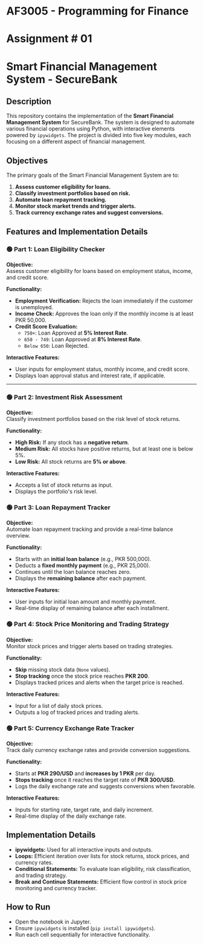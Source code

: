 # AF3005 - Programming for Finance 
# Assignment # 01
# Smart Financial Management System - SecureBank

## Description
This repository contains the implementation of the **Smart Financial Management System** for SecureBank. The system is designed to automate various financial operations using Python, with interactive elements powered by `ipywidgets`. The project is divided into five key modules, each focusing on a different aspect of financial management.


## Objectives
The primary goals of the Smart Financial Management System are to:
1. **Assess customer eligibility for loans.**  
2. **Classify investment portfolios based on risk.**  
3. **Automate loan repayment tracking.**  
4. **Monitor stock market trends and trigger alerts.**  
5. **Track currency exchange rates and suggest conversions.**  


## Features and Implementation Details

### 🟢 Part 1: Loan Eligibility Checker  
**Objective:**  
Assess customer eligibility for loans based on employment status, income, and credit score.

**Functionality:**  
- **Employment Verification:** Rejects the loan immediately if the customer is unemployed.  
- **Income Check:** Approves the loan only if the monthly income is at least PKR 50,000.  
- **Credit Score Evaluation:**  
  - `750+`: Loan Approved at **5% Interest Rate**.  
  - `650 - 749`: Loan Approved at **8% Interest Rate**.  
  - `Below 650`: Loan Rejected.  

**Interactive Features:**  
- User inputs for employment status, monthly income, and credit score.  
- Displays loan approval status and interest rate, if applicable.  

---

### 🟢 Part 2: Investment Risk Assessment  
**Objective:**  
Classify investment portfolios based on the risk level of stock returns.

**Functionality:**  
- **High Risk:** If any stock has a **negative return**.  
- **Medium Risk:** All stocks have positive returns, but at least one is below 5%.  
- **Low Risk:** All stock returns are **5% or above**.  

**Interactive Features:**  
- Accepts a list of stock returns as input.  
- Displays the portfolio's risk level.  


### 🟢 Part 3: Loan Repayment Tracker  
**Objective:**  
Automate loan repayment tracking and provide a real-time balance overview.

**Functionality:**  
- Starts with an **initial loan balance** (e.g., PKR 500,000).  
- Deducts a **fixed monthly payment** (e.g., PKR 25,000).  
- Continues until the loan balance reaches zero.  
- Displays the **remaining balance** after each payment.  

**Interactive Features:**  
- User inputs for initial loan amount and monthly payment.  
- Real-time display of remaining balance after each installment.  


### 🟢 Part 4: Stock Price Monitoring and Trading Strategy  
**Objective:**  
Monitor stock prices and trigger alerts based on trading strategies.

**Functionality:**  
- **Skip** missing stock data (`None` values).  
- **Stop tracking** once the stock price reaches **PKR 200**.  
- Displays tracked prices and alerts when the target price is reached.  

**Interactive Features:**  
- Input for a list of daily stock prices.  
- Outputs a log of tracked prices and trading alerts.


### 🟢 Part 5: Currency Exchange Rate Tracker  
**Objective:**  
Track daily currency exchange rates and provide conversion suggestions.

**Functionality:**  
- Starts at **PKR 290/USD** and **increases by 1 PKR** per day.  
- **Stops tracking** once it reaches the target rate of **PKR 300/USD**.  
- Logs the daily exchange rate and suggests conversions when favorable.  

**Interactive Features:**  
- Inputs for starting rate, target rate, and daily increment.  
- Real-time display of the daily exchange rate.  


## Implementation Details
- **ipywidgets:** Used for all interactive inputs and outputs.  
- **Loops:** Efficient iteration over lists for stock returns, stock prices, and currency rates.  
- **Conditional Statements:** To evaluate loan eligibility, risk classification, and trading strategy.  
- **Break and Continue Statements:** Efficient flow control in stock price monitoring and currency tracker.  



## How to Run
- Open the notebook in Jupyter.
- Ensure `ipywidgets` is installed (`pip install ipywidgets`).
- Run each cell sequentially for interactive functionality.
